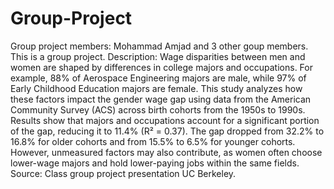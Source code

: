 # Group-Project
Group project members: Mohammad Amjad and 3 other goup members. This is a group project.
Description: Wage disparities between men and women are shaped by differences in college majors and occupations. For example, 88% of Aerospace Engineering majors are male, while 97% of Early Childhood Education majors are female. This study analyzes how these factors impact the gender wage gap using data from the American Community Survey (ACS) across birth cohorts from the 1950s to 1990s. Results show that majors and occupations account for a significant portion of the gap, reducing it to 11.4% (R² = 0.37). The gap dropped from 32.2% to 16.8% for older cohorts and from 15.5% to 6.5% for younger cohorts. However, unmeasured factors may also contribute, as women often choose lower-wage majors and hold lower-paying jobs within the same fields.
Source: Class group project presentation UC Berkeley.
